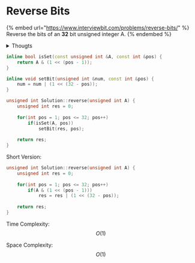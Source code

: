 # Reverse Bits

{% embed url="https://www.interviewbit.com/problems/reverse-bits/" %}
Reverse the bits of an **32** bit unsigned integer A.
{% endembed %}

<details>

<summary>Thougts</summary>

* **0:00** Sounds like an easy question I should be able to solve in 2 minutes.&#x20;
* **7:30** Ok, it was easy enough. DONE.

</details>

```cpp
inline bool isSet(const unsigned int &A, const int &pos) {
    return A & (1 << (pos - 1));
}

inline void setBit(unsigned int &num, const int &pos) {
    num = num | (1 << (32 - pos));
}

unsigned int Solution::reverse(unsigned int A) {
    unsigned int res = 0;
    
    for(int pos = 1; pos <= 32; pos++) 
        if(isSet(A, pos))
            setBit(res, pos);
            
    return res;
}
```

Short Version:

```cpp
unsigned int Solution::reverse(unsigned int A) {
    unsigned int res = 0;
    
    for(int pos = 1; pos <= 32; pos++) 
        if(A & (1 << (pos - 1)))
            res = res | (1 << (32 - pos));
            
    return res;
}
```

Time Complexity: $$O(1)$$

Space Complexity: $$O(1)$$​
